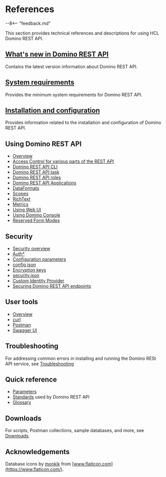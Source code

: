 # References

--8<-- "feedback.md"

This section provides technical references and descriptions for using HCL Domino REST API.

## [What's new in Domino REST API](whatisnew.md)

Contains the latest version information about Domino REST API.

## [System requirements](https://support.hcltechsw.com/csm?id=kb_article&sysparm_article=KB0101789)

Provides the minimum system requirements for Domino REST API.

## [Installation and configuration](../tutorial/installconfig/index.md)

Provides information related to the installation and configuration of Domino REST API.

## Using Domino REST API

- [Overview](usingdominorestapi/index.md)
- [Access Control for various parts of the REST API](usingdominorestapi/accesscontrol.md)
- [Domino REST API CLI](usingdominorestapi/keepcli.md)
- [Domino REST API task](usingdominorestapi/restapitask.md)
- [Domino REST API roles](usingdominorestapi/roles.md)
- [Domino REST API Applications](usingdominorestapi/keepapplications.md)
- [DataFormats](usingdominorestapi/dataformats.md)
- [Scopes](usingdominorestapi/scopes.md)
- [RichText](usingdominorestapi/richtext.md)
- [Metrics](usingdominorestapi/metrics.md)
- [Using Web UI](usingdominorestapi/administrationui.md)
- [Using Domino Console](usingdominorestapi/console.md)
- [Reserved Form Modes](usingdominorestapi/modenames.md)

## Security

- [Security overview](security/securityindex.md)
- [Auth\*](security/authentication.md)
- [Configuration parameters](security/configurationParameters.md)
- [config.json](security/configjson.md)
- [Encryption keys](security/encryption.md)
- [security.json](security/securityjson.md)
- [Custom Identity Provider](security/customIdp.md)
- [Securing Domino REST API endpoints](security/securingKEEPEndpoints.md)

## User tools

- [Overview](usertools/index.md)
- [curl](usertools/curl.md)
- [Postman](usertools/postman.md)
- [Swagger UI](usertools/swagger.md)

<!--## Updates and changes

- [What's New](whatisnew.md)
- [List of changes](changelog.md)-->

## Troubleshooting

For addressing common errors in installing and running the Domino RESt API service, see [Troubleshooting](troubleshooting.md)

## Quick reference

- [Parameters](quickreference/parameters.md)
- [Standards](quickreference/standards.md) used by Domino REST API
- [Glossary](quickreference/glossary.md)

## Downloads

For scripts, Postman collections, sample databases, and more, see [Downloads](downloads.md).

## Acknowledgements

Database icons by [monkik](https://www.flaticon.com/authors/monkik) from [www.flaticon.com](https://www.flaticon.com/).
